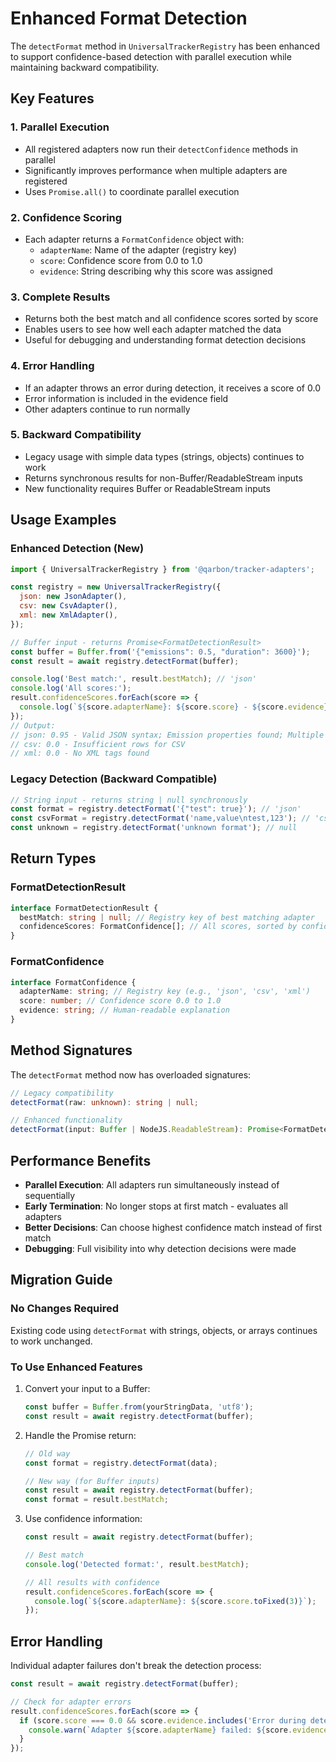 # Enhanced Format Detection

The `detectFormat` method in `UniversalTrackerRegistry` has been enhanced to support
confidence-based detection with parallel execution while maintaining backward compatibility.

## Key Features

### 1. Parallel Execution

- All registered adapters now run their `detectConfidence` methods in parallel
- Significantly improves performance when multiple adapters are registered
- Uses `Promise.all()` to coordinate parallel execution

### 2. Confidence Scoring

- Each adapter returns a `FormatConfidence` object with:
  - `adapterName`: Name of the adapter (registry key)
  - `score`: Confidence score from 0.0 to 1.0
  - `evidence`: String describing why this score was assigned

### 3. Complete Results

- Returns both the best match and all confidence scores sorted by score
- Enables users to see how well each adapter matched the data
- Useful for debugging and understanding format detection decisions

### 4. Error Handling

- If an adapter throws an error during detection, it receives a score of 0.0
- Error information is included in the evidence field
- Other adapters continue to run normally

### 5. Backward Compatibility

- Legacy usage with simple data types (strings, objects) continues to work
- Returns synchronous results for non-Buffer/ReadableStream inputs
- New functionality requires Buffer or ReadableStream inputs

## Usage Examples

### Enhanced Detection (New)

```javascript
import { UniversalTrackerRegistry } from '@qarbon/tracker-adapters';

const registry = new UniversalTrackerRegistry({
  json: new JsonAdapter(),
  csv: new CsvAdapter(),
  xml: new XmlAdapter(),
});

// Buffer input - returns Promise<FormatDetectionResult>
const buffer = Buffer.from('{"emissions": 0.5, "duration": 3600}');
const result = await registry.detectFormat(buffer);

console.log('Best match:', result.bestMatch); // 'json'
console.log('All scores:');
result.confidenceScores.forEach(score => {
  console.log(`${score.adapterName}: ${score.score} - ${score.evidence}`);
});
// Output:
// json: 0.95 - Valid JSON syntax; Emission properties found; Multiple canonical property types
// csv: 0.0 - Insufficient rows for CSV
// xml: 0.0 - No XML tags found
```

### Legacy Detection (Backward Compatible)

```javascript
// String input - returns string | null synchronously
const format = registry.detectFormat('{"test": true}'); // 'json'
const csvFormat = registry.detectFormat('name,value\ntest,123'); // 'csv'
const unknown = registry.detectFormat('unknown format'); // null
```

## Return Types

### FormatDetectionResult

```typescript
interface FormatDetectionResult {
  bestMatch: string | null; // Registry key of best matching adapter
  confidenceScores: FormatConfidence[]; // All scores, sorted by confidence
}
```

### FormatConfidence

```typescript
interface FormatConfidence {
  adapterName: string; // Registry key (e.g., 'json', 'csv', 'xml')
  score: number; // Confidence score 0.0 to 1.0
  evidence: string; // Human-readable explanation
}
```

## Method Signatures

The `detectFormat` method now has overloaded signatures:

```typescript
// Legacy compatibility
detectFormat(raw: unknown): string | null;

// Enhanced functionality
detectFormat(input: Buffer | NodeJS.ReadableStream): Promise<FormatDetectionResult>;
```

## Performance Benefits

- **Parallel Execution**: All adapters run simultaneously instead of sequentially
- **Early Termination**: No longer stops at first match - evaluates all adapters
- **Better Decisions**: Can choose highest confidence match instead of first match
- **Debugging**: Full visibility into why detection decisions were made

## Migration Guide

### No Changes Required

Existing code using `detectFormat` with strings, objects, or arrays continues to work unchanged.

### To Use Enhanced Features

1. Convert your input to a Buffer:

   ```javascript
   const buffer = Buffer.from(yourStringData, 'utf8');
   const result = await registry.detectFormat(buffer);
   ```

2. Handle the Promise return:

   ```javascript
   // Old way
   const format = registry.detectFormat(data);

   // New way (for Buffer inputs)
   const result = await registry.detectFormat(buffer);
   const format = result.bestMatch;
   ```

3. Use confidence information:

   ```javascript
   const result = await registry.detectFormat(buffer);

   // Best match
   console.log('Detected format:', result.bestMatch);

   // All results with confidence
   result.confidenceScores.forEach(score => {
     console.log(`${score.adapterName}: ${score.score.toFixed(3)}`);
   });
   ```

## Error Handling

Individual adapter failures don't break the detection process:

```javascript
const result = await registry.detectFormat(buffer);

// Check for adapter errors
result.confidenceScores.forEach(score => {
  if (score.score === 0.0 && score.evidence.includes('Error during detection')) {
    console.warn(`Adapter ${score.adapterName} failed: ${score.evidence}`);
  }
});
```
